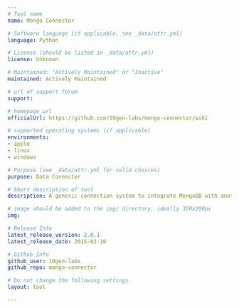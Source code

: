 ```yaml
---
# Tool name
name: Mongo Connector

# Software language (if applicable, see _data/attr.yml)
language: Python

# License (should be listed in _data/attr.yml)
license: Unknown

# Maintained: "Actively Maintained" or "Inactive"
maintained: Actively Maintained

# url of support forum
support: 

# homepage url
officialUrl: https://github.com/10gen-labs/mongo-connector/wiki

# supported operating systems (if applicable)
environments:
- apple
- linux
- windows

# Purpose (see _data/attr.yml for valid choices)
purpose: Data Connector

# Short description of tool
description: A generic connection system to integrate MongoDB with another system using simple CRUD operational semantics.

# image should be added to the img/ directory, ideally 370x200px
img: 

# Release Info
latest_release_version: 2.0.1
latest_release_date: 2015-02-10

# Github Info
github_user: 10gen-labs
github_repo: mongo-connector

# Do not change the following settings
layout: tool

---
```


